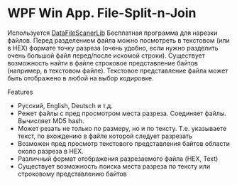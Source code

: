 # WPF Win App. File-Split-n-Join

Используется [DataFileScanerLib](https://github.com/badhitman/DataFileScanerLib)
Бесплатная программа для нарезки файлов. Перед разделением файла можно посмотреть в текстовом (или в HEX) формате точку разреза (очень удобно, если нужно разделить очень большой файл перед/после искомой строки). Существует возможность найти в файле строковое представление байтов (например, в текстовом файле). Текстовое представление файла может быть отображено в любой на выбор кодировке.

Features
- Русский, English, Deutsch и т.д.
- Режет файлы с пред просмотром места разреза. Соединяет файлы. Вычисляет MD5 hash.
- Может резать не только по размеру, но и по тексту. Т.е. указываете текст, по вхождению в файле которой следует разрезать
- Возможен пред просмотр текстового представления байтов области около разреза в HEX.
- Различный формат отображения разрезаемого файла (HEX, Text)
- Существует возможность поиска места разреза по тексту или строковому представлению байтов
